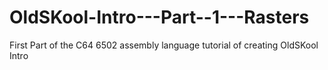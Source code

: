 # OldSKool-Intro---Part--1---Rasters
First Part of the C64 6502 assembly language tutorial of creating OldSKool Intro

